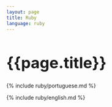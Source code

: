 ```yaml
---
layout: page
title: Ruby
language: ruby
---
```


<h1 style="font-size: 40px"><span class="icon-prog-ruby"> </span>{{page.title}}</h1>

<p class="pt">
{% include ruby/portuguese.md %}
</p>

<p class="en">
{% include ruby/english.md %}
</p>
